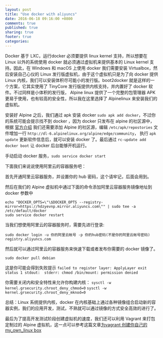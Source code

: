 ```yaml
---
layout: post
title: "Use docker with aliyuncs"
date: 2016-06-18 09:16:00 +0800
comments: true
published: true
sharing: true
footer: true
categories: 
---
```


Docker 基于 LXC，运行docker 必须要提供 linux kernel 支持，所以想要在 Linux 以外的系统使用 docker 就必须通过虚拟机来提供基本的 Linux kernel 支持。因此，在 Windows 和 macOS 上使用 docker 我们需要安装 Virtualbox，然后安装自己心仪的 Linux 发行版虚拟机，由于这个虚拟机只是为了向 docker 提供 Linux 内核，我们可以安装体积尽可能小的发行版。boot2docker 就是这样的一个方案，它其实使用了 TinyCore 发行版提供内核支持，并内置好了 docker 软件。不过同样是小体积的发行版， Alpine linux 提供了一个完整的包管理器 APK 更易于使用，也有较高的安全性，所以我在这里选择了 Alpinelinux 来安装我们的虚拟机。

安装好 Alpine 之后，我们通过 apk 安装 docker `sudo apk add docker`，不过你的系统可能会提示找不到 docker ，因为 docker 只发布在 alpine 的社区源中，根据 [官方介绍](https://wiki.alpinelinux.org/wiki/Docker#How_to_use_docker ) 我们还需要添加 Alpine 的社区源，编辑 `/etc/apk/repostories` 文件增加一行 `http://dl-6.alpinelinux.org/alpine/edge/community`， 执行 `apk update` 更新软件信息后，就可以安装 docker 了。最后通过 `rc-update add docker boot` 让 docker 后台能够开机运行。

手动启动 docker 服务，`sudo service docker start`


下面我们来说说使用阿里云的容器服务吧：

首先开通阿里云容器服务，并设置你的 hub 密码，这个请牢记，后面会用到。

然后在我们的 Alpine 虚拟机中通过下面的命令添加阿里云容器服务镜像地址到 docker 参数中

```
echo "DOCKER_OPTS=\"\$DOCKER_OPTS --registry-mirror=https://hdzyevnp.mirror.aliyuncs.com\"" | sudo tee -a /etc/default/docker
sudo service docker restart
```

当我们想使用阿里云的容器服务时，需要先进行登录:

```
sudo docker login -u 你的阿里云帐号 -p 你的hub密码(不是你的阿里云帐号密码)  registry.aliyuncs.com
```

然后就可以通过阿里云的容器服务来快速下载或者发布你需要的 docker 镜像了。

```
sudo docker pull debian
```

这是你可能会得到失败提示 `failed to register layer: ApplyLayer exit status 1 stdout:  stderr: chmod /bin/mount: permission denied`

你需要关闭内和安全特性来允许你构建内核：
`sysctl -w kernel.grsecurity.chroot_deny_chmod=0`
`sysctl -w kernel.grsecurity.chroot_deny_mknod=0`


总结：Linux 系统提供内核，docker 在内核基础上通过各种镜像组合启动新的容器实例，我们的应用开发，测试，不熟就可以通过镜像的方式安全高效的进行了。

最后为了提高开发测试阶段创建虚拟机的速度，我们还可以利用 Vagrant 来打包定制过的 Alpine 虚拟机，这一点可以参考这篇文章[为vagrant 创建你自己的 my_own_linux box](/blog/wei-vagrant-chuang-jian-ni-zi-ji-de-my-own-linux-box/)



